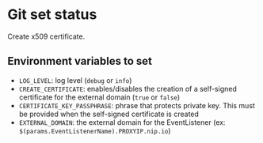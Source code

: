 # Git set status

Create x509 certificate.

## Environment variables to set

* `LOG_LEVEL`: log level (`debug` or `info`)
* `CREATE_CERTIFICATE`: enables/disables the creation of a self-signed certificate for the external domain (`true` or `false`)
* `CERTIFICATE_KEY_PASSPHRASE`: phrase that protects private key. This must be provided when the self-signed certificate is created
* `EXTERNAL_DOMAIN`: the external domain for the EventListener (ex: `$(params.EventListenerName).PROXYIP.nip.io`)
